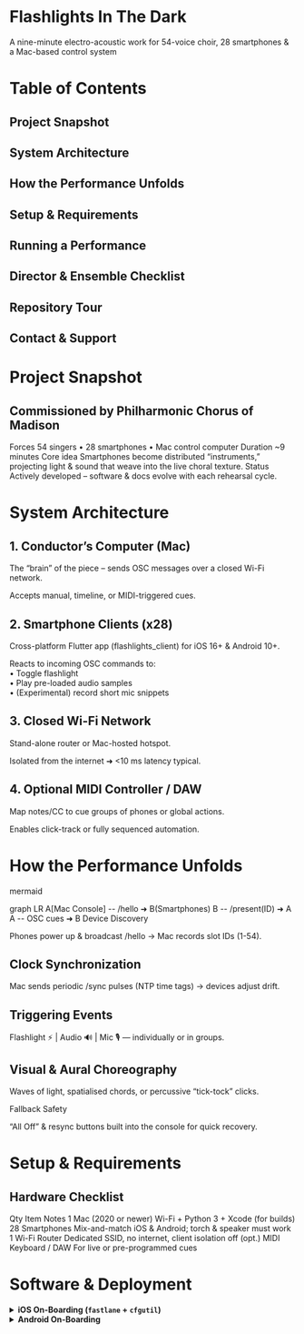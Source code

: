 # Flashlights In The Dark


A nine-minute electro-acoustic work for 54-voice choir, 28 smartphones & a Mac-based control system


# Table of Contents

## Project Snapshot

## System Architecture

## How the Performance Unfolds

## Setup & Requirements

## Running a Performance

## Director & Ensemble Checklist

## Repository Tour

## Contact & Support



# Project Snapshot

## Commissioned by    Philharmonic Chorus of Madison

Forces    54 singers • 28 smartphones • Mac control computer
Duration    ~9 minutes
Core idea    Smartphones become distributed “instruments,” projecting light & sound that weave into the live choral texture.
Status    Actively developed – software & docs evolve with each rehearsal cycle.




# System Architecture


## 1. Conductor’s Computer (Mac)

The “brain” of the piece – sends OSC messages over a closed Wi-Fi network.

Accepts manual, timeline, or MIDI-triggered cues.


## 2. Smartphone Clients (x28)

Cross-platform Flutter app (flashlights_client) for iOS 16+ & Android 10+.

Reacts to incoming OSC commands to:<br> • Toggle flashlight<br> • Play pre-loaded audio samples<br> • (Experimental) record short mic snippets


## 3. Closed Wi-Fi Network

Stand-alone router or Mac-hosted hotspot.

Isolated from the internet ➜ <10 ms latency typical.


## 4. Optional MIDI Controller / DAW

Map notes/CC to cue groups of phones or global actions.

Enables click-track or fully sequenced automation.



# How the Performance Unfolds

mermaid

graph LR
A[Mac Console] -- /hello ➜ B(Smartphones)
B -- /present(ID) ➜ A
A -- OSC cues ➜ B
Device Discovery

Phones power up & broadcast /hello → Mac records slot IDs (1-54).

## Clock Synchronization

Mac sends periodic /sync pulses (NTP time tags) → devices adjust drift.

## Triggering Events

Flashlight ⚡️ | Audio 🔊 | Mic 🎙 — individually or in groups.

## Visual & Aural Choreography

Waves of light, spatialised chords, or percussive “tick-tock” clicks.

Fallback Safety

“All Off” & resync buttons built into the console for quick recovery.



# Setup & Requirements

## Hardware Checklist

Qty    Item    Notes
1    Mac (2020 or newer)    Wi-Fi + Python 3 + Xcode (for builds)
28    Smartphones    Mix-and-match iOS & Android; torch & speaker must work
1    Wi-Fi Router    Dedicated SSID, no internet, client isolation off
(opt.)    MIDI Keyboard / DAW    For live or pre-programmed cues



# Software & Deployment

<details> <summary><strong>iOS On-Boarding (<code>fastlane</code> + <code>cfgutil</code>)</strong></summary>


bash

# macOS prerequisites
brew bundle --file=scripts/Brewfile   # installs cfgutil, fastlane, adb …

# mass-install to all connected iPhones
scripts/choir_onboard.sh
Registers UDIDs, refreshes Ad-Hoc profile, installs .ipa, records ID → slot map.

</details> <details> <summary><strong>Android On-Boarding</strong></summary>

bash



# Running a Performance

## Pre-concert

Launch Flashlights Client on each phone → confirm “Connected · Singer #X”.

Mac console shows a green list of all active devices.

Sound & Light Checks

⌘+Shift+L (All Lights On) — verify brightness uniformity.

⌘+Shift+A (All Audio Test) — set phone volumes to 100 %.

During the Piece

Follow score or DAW timeline.

Manual overrides always available (click device tiles, press mapped MIDI keys).

Post-concert

Collect devices, stop console (logs auto-saved to logs/YYYY-MM-DD.txt).



## Director & Ensemble Checklist

✓    Task

Reserve extra rehearsal time with phones in hand.
Dim venue lights sufficiently for flashlight effects.
Enable Do Not Disturb & Guided Access / Screen On on all phones.
Charge devices (or supply battery packs) before each run-through.
Have a tech lead familiar with Apple provisioning & Wi-Fi troubleshooting.

# **Provide audience advisories if using rapid strobe patterns.**


==========================================================================

#Repository Tour

flashlights-in-the-dark/
├── flashlights_client/        # Flutter mobile app
├── FlashlightsInTheDark_Mac/  # Swift-based conductor console
├── scripts/
│   ├── choir_onboard.sh       # one-click device provisioning & install
│   ├── Brewfile               # Homebrew dependencies
│   └── …                      # misc. debugging helpers
├── docs/
│   └── AGENTS.md              # deeper developer notes
└── README.md                  # ← you are here


## Contact & Support

Composer / Developer: Jon D. Nelson
✉️ email: jdnelsonmusic@gmail.com

For bug reports or feature requests, please open an issue in the GitHub repository or reach out directly.

“Flashlights In The Dark aims to invite singers to paint the air with beams of light and fragments of electronic sound, blurring the line between choral traditions and modern technological systems.” — Composer’s note

© 2025 Jon D. Nelson — Licensed for performance by the Philharmonic Chorus of Madison. Contributions welcome!








=============================================================
=============================================================
=============================================================
=============================================================
=============================================================
=============================================================








Dry/Technical README:


# Overview:

Flashlights In The Dark is a nine-minute electro-acoustic composition that integrates a traditional choir performance with modern technology. Commissioned by the Philharmonic Chorus of Madison, this piece involves a 54-voice choir, 28 smartphones, a central computer, and a closed wireless network working in unison. Each participating singer carries a smartphone that becomes an interactive instrument – its flashlight and speaker are used as extensions of the musical performance. The central computer runs custom software to synchronize light and sound events across all devices in real time, triggered via MIDI or pre-programmed cues. The result is an immersive experience where the choir’s voices blend with orchestrated flashes of light and distributed sounds, enhancing the live performance with an otherworldly “photo-acoustic” dimension. This system is currently under active development. However, this document will give board members and future choir directors a clear picture of the project’s vision, how it operates, and what resources are required to successfully stage Flashlights In The Dark.

# System Components

## Flashlights In The Dark consists of several interconnected components:

Conductor’s Computer (Mac): A macOS laptop or desktop running the Flashlights In The Dark control software. This application is the “brain” of the system – it sends out cues to all smartphones, controls timing, and optionally responds to MIDI input. We recommend using a Mac for compatibility with the provided provisioning and networking tools.

Smartphone Clients (Singers’ Devices): Each participating singer carries a smartphone (iOS or Android) with the Flashlights Client app installed. This custom app listens for commands from the conductor’s computer over a dedicated Wi-Fi network. When it receives a command, it can turn the phone’s flashlight (torch) on/off, play back audio samples through the phone’s speaker, or even briefly access the microphone. Both iPhones and Android phones are supported, and they can be used together in the same performance.

Closed Wi-Fi Network: All devices (the conductor’s computer and the smartphones) must be connected to the same local network, isolated from the public internet. This is to ensure low-latency, reliable communication and to prevent disruptions (like notifications or calls) during the performance. In practice, this can be achieved by using a standalone Wi-Fi router at the venue or a Mac-hosted network. Each phone connects to this network (via Wi-Fi) and the computer either connects via Wi-Fi or Ethernet to the same router.

MIDI Controller / Sequencer (Optional): The system can be driven by MIDI signals. The conductor or a technician can use a MIDI keyboard, pad controller, or a digital audio workstation (DAW) to trigger events. Each light or sound event is mapped to specific MIDI notes or control messages, enabling integration with a musical score or click-track. This MIDI interface is optional but provides a powerful way to synchronize the technology with live performance cues or automation from a DAW.

# How It Works

During the performance, the conductor’s computer and the singers’ smartphones work together to create synchronized light and sound effects that augment the choir’s singing. Here’s a high-level summary of the system in action:

Initial Setup: Before the performance, the Flashlights Client app is installed on all 28 smartphones and each device is registered in the system. The devices are assigned unique IDs (slots 1–54), though only 28 of those slots correspond to actual devices in this piece (the rest remain unused placeholders). Each device’s slot ID is used to target that specific phone with cues (for example, “flashlight on for device #5”). The mapping of slot numbers to physical phones is configurable and stored in a JSON file on the computer for reference.

Network Connection: All smartphones join the closed Wi-Fi network. The Flashlights Client app will automatically discover the conductor’s computer on the network by listening for a broadcast “hello” signal. When a connection is established, each phone reports its presence (announcing its slot ID to the computer) and then continuously listens for incoming control messages. The app’s main screen will display a status (e.g., “Connected”) and identify the device as “Singer #X” with its slot number.

Conductor’s Console: On the Mac, the conductor or tech runs the Flashlights In The Dark control software. This software maintains a list of all expected devices (54 slots, of which 28 are actual). It highlights which devices are “live” (connected) and can flag if any device loses connection. The console provides manual control over each device’s flashlight and audio, as well as global actions. It can also react to MIDI input or pre-set cues:

If using a MIDI keyboard or the computer’s keyboard, pressing certain keys will trigger corresponding phones. For example, a key can be mapped to turn on the flashlight for a particular singer or play a tone on that singer’s phone.

Pre-programmed sequences (via MIDI or an internal timeline) can be used to execute precise patterns of light and sound (for instance, a rapid cascade of flashes or a chord of phone tones at an exact time). This is useful if the piece is performed with a click track or needs exact synchronization with the choir.

Realtime Performance Cues: Throughout the 9-minute piece, the conductor’s software sends out Open Sound Control (OSC) messages over UDP to all phones (using broadcast or targeted messaging). Key types of cues include:

Flashlight On/Off: Instantly turns a specific phone’s camera flashlight on or off. The conductor’s software can trigger any subset of phones or all phones at once, creating patterns (e.g., flickering lights traveling through the choir). The system currently supports full on/off (not variable brightness through the torch due to hardware limitations), but smooth effects can be achieved by choreographing timing (for example, rapid toggling or staggered pulses).

Sound Playback: Triggers a phone to play an audio sample through its speaker. Each phone can have a set of pre-loaded audio files (e.g., sustained tones, sound effects, or speech recordings). The conductor’s computer will specify which file to play and at what volume. For example, phones might emit a soft drone or a sparkling sound effect to complement the choir’s singing. Multiple phones can play different parts of a chord, creating a spatial audio effect around the audience.

Microphone Capture: In experimental moments, the system can remotely activate a phone’s microphone for a short, specified duration. This could be used to capture a snippet of live singing or ambient sound from a singer’s location. (In the current implementation, recorded audio isn’t transmitted or saved; this feature was added for testing and could enable future real-time processing or analytical feedback.)

Synchronization Pulse: The software periodically sends out a sync message containing a timestamp. This allows each phone to adjust its internal clock slightly, aligning all devices to within a few milliseconds. This clock sync feature ensures that time-based events (like a metronomic click or simultaneous flash) remain tightly coordinated across all phones, accounting for any network delay.

## Choir Integration: The singers on stage incorporate the phones into their performance as directed by the piece’s score. For example:

At certain moments, singers might hold up their phones to shine the flashlight toward the audience or ceiling when cued, creating a wave of light.

Singers might listen to a tone or chord played on their phone as a reference for singing microtonal harmonies (a concept referred to as “ToneGlows”). The piece might present a cluster of pitches through the phones, and the choir then imitates or harmonizes with those electronic tones.

In sections of the piece, the phones may produce percussive or environmental sounds (like a clock’s “tick-tock” or other effects) in sync with the choir’s rhythm, testing how precisely the technology can align with live singers.

The dynamic range and brightness of phones are also considered. For instance, a segment might explore very loud electronic sounds from the phones against the choir (to test system limits and balance), or use total darkness with only the phone flashlights flickering to create a visual atmosphere.

## Control Modes: The conductor’s software is flexible:

It can be operated manually in real time (for improvisational control or interactive conducting). A technician or the composer could “play” the choir of phones like an instrument via the computer keyboard or a MIDI controller, turning lights and sounds on/off as needed.

It can run in a sequenced mode where cues are pre-arranged on a timeline or driven by a MIDI track. This is useful for complex sections that require absolute precision or for when the tech operator needs to focus on other tasks.

These modes are not mutually exclusive – for example, a base layer of events could be automated while the conductor manually adds spontaneous light flashes in response to the live performance.

Throughout the performance, the goal is to maintain seamless integration: the technology should feel like an organic extension of the choir. The system’s low-latency design (using a dedicated network and lightweight OSC messages) means that when a flash or sound is cued on the computer, the phones react almost instantaneously. In testing, the delay between a command and the phone’s response is minimal (on the order of a few tens of milliseconds or better), allowing for tight rhythmic coordination.

# Setup and Requirements

To successfully stage Flashlights In The Dark, you will need to prepare both the hardware and software in advance. Below is a rundown of what’s required and the setup process:
Central Mac Computer: A modern MacBook Pro/Air or iMac/Mac Mini with macOS (2020+ model recommended for performance). This computer will run the control software. It should have:

A stable Wi-Fi interface (or Ethernet if connecting to a router).

Python 3 installed (for running setup scripts, if needed).

Xcode and developer tools if you intend to build the software or the mobile app yourself (alternatively, the software can be provided pre-built).

Optionally, any MIDI hardware or DAW software if you plan to trigger cues via MIDI.

Smartphones: 28 smartphones (the exact number can be adjusted, but the composition is written with 28 in mind). Both iOS and Android devices are supported. Key considerations:

iPhones: Ideally running iOS 16 or later for best compatibility. Since the Flashlights Client app is custom (not on the App Store), each iPhone must be registered in Apple’s Developer Portal and have the app sideloaded (installed) via an Ad Hoc provisioning profile or through a tool like Apple Configurator. We provide tools to automate this process for multiple devices (see Deployment Tools below).

Android phones: Running Android 10 or later. The app can be installed via an APK file. Developer mode and USB debugging should be enabled to allow our deployment script to install the app. After installation, the app does not require any special debug mode.

It’s fine to mix iPhones and Androids in the ensemble. The app is cross-platform and will behave the same way on both.

All phones should have functional cameras (for the flashlight) and speakers. It’s recommended to use phones with decent flashlight brightness and sound volume for maximum effect.

Battery and power: Ensure devices are fully charged before the performance. Depending on the duration of use and battery health, consider having portable battery packs or a way to plug in devices between rehearsals. The flashlight, in particular, can drain battery quickly if used extensively.

Networking Equipment: A dedicated Wi-Fi router (or a Mac that creates a local hotspot network). This network should not have internet access or any other devices besides the performance devices, to minimize latency and interference. A simple router with a 2.4GHz and 5GHz band is sufficient:

Use a unique SSID and passphrase, and ensure it’s a private network (no external users).

It’s often best to disable any “client isolation” features so that the broadcast messages can reach all devices.

All phones should connect to this Wi-Fi and disable mobile data during rehearsals/performance (to prevent notifications or network switching).

The Mac can connect via Wi-Fi or Ethernet (Ethernet to the router can be very reliable if the router supports bridging to Wi-Fi clients).

Flashlights Client App Deployment: We have provided scripts and a workflow to simplify getting the app onto all the singer’s phones:

For iOS devices, you will use Apple’s developer tools. All iPhones’ UDIDs need to be added to the project’s provisioning profile. Our repository includes a fastlane configuration that, with your Apple Developer account credentials, can automate adding devices and refreshing the Ad Hoc provisioning profile.

We supply a one-command script that uses Apple Configurator (cfgutil) and Fastlane to detect all connected iPhones, register them, update the provisioning profile, and install the app (.ipa) to each phone in one go. This script is scripts/choir_onboard.sh. In practice, you would:

Install Homebrew and run brew bundle --file=scripts/Brewfile to install dependencies (this gets cfgutil, fastlane, adb for Android, etc.).

Connect all iPhones via USB to the Mac (use multiple USB hubs if needed).

Run scripts/choir_onboard.sh. This will find each device, add it to the Apple Dev Portal, build or fetch the latest Ad Hoc app package, and deploy it to all devices. After completion, the iPhones will have the “Flashlights Client” app installed and ready to run.

For Android devices, the same script will detect devices via adb and install the pre-built APK to each one. Ensure Android phones have file transfer or debugging mode on and are connected via USB.

The script also maintains a JSON map of devices (flash_ip+udid_map.json), recording each device’s unique ID (UDID for iOS or a MAC address for Android) and assigned slot number. This mapping ensures that the system knows which singer/device corresponds to which slot ID (so cues are sent to the correct phone). After onboarding, this map file should be saved (committed in version control) so that reconnections or app restarts can remember the assignment.

Alternatively: If the above automation is not feasible, you can manually install the app on each phone (for iOS, via TestFlight or Configurator, and for Android, by sending the APK). In that case, you’d manually maintain the device-to-slot assignments in the JSON file or in the app UI (our app allows a manual override of its slot number if needed). However, using the provided tools is highly recommended for efficiency, especially with many devices.

Rehearsal and Configuration: Once all devices are on the network and the app is running, do a thorough test:

Connection check: The conductor’s console software shows which phones are connected. Each singer’s app displays “Connected” and their slot number. Verify all expected devices show up. (Our software will continuously monitor – if a device drops out, its status changes to “Lost Connection” on the console.)

Flashlight test: Try triggering a flashlight cue to all phones simultaneously (e.g., a test command for “all flashlights on”). In a dark room, observe if any phone is significantly lagging or if brightness differs. Small differences in flashlight color temperature or brightness are normal due to hardware variance, but they are usually not distracting. The system currently triggers flashlights in an on/off manner; for “smooth” brightness swells, you might simulate it by quickly pulsing the flash on and off in a pattern (from the audience perspective this can appear as dimming). This is something to experiment with in rehearsal (as noted, we want to test slow swells in brightness).

Audio test: Play a test tone or sample on all phones. Ensure volumes are up (have each singer turn their volume to maximum and disable silent mode on iPhones). You’ll want to gauge the aggregate volume of 28 phones. It can be surprisingly loud when they all play together, but certain frequencies or samples might not project far. Identify if any phone’s speaker is much quieter and consider repositioning that phone or swapping it out.

Latency and sync: Try the “tick-tock” test – use the software to play a metronome-like click on all phones in unison. Stand around the choir to listen for flams or echoes. Ideally, the clicks should sound as one; if not, we may adjust network/router settings. The built-in clock sync will calibrate periodically, but environmental factors (Wi-Fi interference) can cause slight variances.

Microphone test (if used): If you plan to use the microphone capture feature (for example, capturing the choir’s sound via distributed phones), test one phone at a time. The current implementation simply records to the phone’s memory (not streamed), and is mainly to experiment with what could be done (like having a phone sample a singer’s voice for later playback). This is an advanced feature and not critical for a basic performance, so it can be skipped unless you have specific plans for it in the artistic design.

# Performing the Piece

With everything set up, here’s what a typical performance run might look like from a technical standpoint:

Pre-concert: All smartphones are turned on, volumes up, and the Flashlights Client app is launched. Each singer either holds their phone (if it will be used mid-song) or has it placed securely (e.g., on a stand or in a pocket) until needed. It’s important the app stays active – on Android, we use a foreground service to keep it alive even if the screen is off. On iPhone, we recommend enabling guided access or auto-lock “Never” for the performance duration to prevent the screen from locking and pausing the app. Also, enable Do Not Disturb on all devices to avoid any notifications or calls from interrupting.

Conductor checks in: The tech/operator opens the Mac control app, confirming all devices show “live”. If any are missing, the operator can identify which singer’s device isn’t connected (we label devices by singer name in the console if provided) and address it (perhaps toggle Wi-Fi or reopen the app on that phone).

During performance: The operator follows the score and triggers cues as composed. For instance, at measure X the score might call for “Sparkling sound cluster (phones) emerges and crescendos for 5 seconds.” The operator can execute this by selecting a predefined sequence or pressing a mapped key that sends out a series of /audio/play commands to a group of phones with the desired samples. Similarly, a notation for light (e.g., flashes sweeping from left to right through the choir) would be executed by triggering those phones’ flashlights in the correct order, either manually (pressing keys 1 by 1 in rhythm) or via an automated pattern.

Fallbacks: The system is designed so that even if a phone misses a command (due to a brief network hiccup), it will catch up on the next one. In critical sections, the operator can resend a cue or have an “all off” command ready in case, for example, a flashlight got stuck on. In testing, such events are rare, but having a manual override (like an emergency “all lights off” button) is part of the interface.

Post-performance: After the piece, all phones can be collected (if they’re ensemble-owned devices) or returned to singers. The app does not require internet, so nothing needs to be uploaded or saved. Devices can be powered down or left alone. The tech operator can save any logs if needed (the console app keeps an event log of cues, which can be useful for debugging or archival).

# Questions and Considerations for Future Directors

Flashlights In The Dark is a unique piece merging choral artistry with tech. Future choir directors considering this piece should assess the following:

Technical Assistance: Ensure you have access to someone who can handle the technical setup – either the composer/developer or a tech-savvy collaborator. While the README and tools make it as straightforward as possible, deploying apps to dozens of devices and managing a network during a concert does require careful preparation.

Rehearsal Time: Plan extra rehearsal time for the choir to practice with the phones. Singing in near-darkness with flashing lights or following audio cues from phones can be unusual for performers. The choir should rehearse the timing of any actions they need to do with the devices (such as raising them up at a certain time) and get comfortable with the additional stimuli.

Equipment Budget: If the choir or organization doesn’t already own the required smartphones, you may need to source them. They need not be the latest models – used or older smartphones can work as long as they run the app and have functional flashlights and speakers. Alternatively, you might scale the piece for fewer devices if needed, but note that the artistic intent is designed around a broad distribution (28 devices for a 54-piece choir) to envelop the audience in sound.

Venue Logistics: Consider how the use of phones fits into your venue. Dimming the house lights is crucial to make the flashlight effects visible. Check if any Wi-Fi restrictions exist (some halls may have congested signal environments – using our own router usually avoids this). Also, think about sound projection: 28 phones can create interesting localized sounds, but they won’t replace a PA for very loud effects. If needed, subtle amplification or positioning of devices can enhance audibility (for example, placing a phone near a microphone if you want its sound picked up).

Permission and Safety: Using smartphones should be safe and straightforward, but remind performers of basic etiquette: silence notifications, secure their device (to not drop it), and be mindful of not shining lights in each other’s eyes. From an audience perspective, ensure that the flashing lights are not so intense as to cause discomfort (the piece can be adjusted if there’s concern about sensitive viewers – e.g., avoid very rapid strobe patterns).

Collaboration with the Composer: If you’re taking on this piece, coordinating with Jon D. Nelson (the composer) or the tech team is recommended. As this system is custom-built, they can provide updated software, support, or even be on-site to run the tech during performances. The README and documentation will continue to evolve as the software is refined through its premiere and subsequent performances.

Flashlights In The Dark offers an exciting blend of visual, electronic, and vocal elements. With proper preparation, your choir can deliver a performance that captivates both the ears and eyes of the audience. This README should provide a solid starting point for understanding the system. For detailed technical guidance, refer to the AGENTS.md document (intended for developers/technicians) and the comments within the code if you are exploring the software. Good luck, and enjoy the intersection of choral tradition and technological innovation that this piece represents!

# Deployment Tools and Repository

(This section provides a brief overview of the developer tools included in the project repository, for those interested. Choir directors may not need to use these directly but having an idea of what’s under the hood can be helpful when coordinating with tech staff.)

Repository Structure: The project’s code is organized into multiple parts – a Flutter mobile app (flashlights_client), a macOS control application (FlashlightsInTheDark_MacOS), and various scripts for deployment and testing. The source code is open (for commissioned use) and documented to facilitate maintenance and future adaptations.

Flashlights Client (Mobile App): A cross-platform app written in Dart/Flutter. It uses plugins for accessing the flashlight (torch_light), playing audio (just_audio), recording audio (mic_stream), and network communication (osc for OSC messages). When you launch the app on a phone, it immediately starts listening on UDP port 9000 for OSC messages and sends out a broadcast /hello announcement. The UI is minimal – it primarily shows the piece title, connection status, and the device’s assigned ID. There is also a hidden dropdown for overriding the ID in case a phone needs to be manually re-assigned (for example, if two phones got mixed up, one can select its correct “Singer #” from the list).

Conductor’s Console (Mac App): A Swift application that provides a user interface for controlling the piece. It’s effectively the “control panel” for all the phones. The console displays a list or grid of all 54 possible device slots, highlighting which ones are active. Each device entry shows the singer’s name (if given), and indicators if the flashlight is currently on or if a sound is playing on that device. The software allows the operator to trigger events either via mouse/keyboard or by reacting to MIDI. For instance, clicking on a device’s icon could toggle its flashlight; selecting a preset sound and clicking “Play on All” could send that sound to all phones. There are also grouping functions (e.g., trigger a predefined group of 3 devices with one button – these groups correspond to certain musical clusters in the score).

MIDI Integration: The control software can appear as a virtual MIDI device (“Flashlights Bridge”) on the Mac. This means you can route MIDI from a DAW like Logic or Ableton into the Flashlights app. Each relevant MIDI note or control change can correspond to an action (for example, Note C2 might map to turning on all lights, or a range of notes might map chromatically to different phones’ flashlights). The app uses a specific mapping (embedded from earlier prototypes) where a 32-note range is mapped to the 28 actual device slots in a musically convenient way (skipping unused slots). This mapping aligns with the composer’s intended scale and chords for the piece. Additionally, certain MIDI CC messages (like the sustain pedal) are mapped to global functions (e.g., sustain could latch lights on until released).

Automation and Scripting: The repository includes Python-based prototype tools such as Flashlights_Midi_Panel_Simulator.py, which was an earlier GUI to simulate the system. While the final performance will rely on the native Mac app, these tools were invaluable during development to test the concept quickly. They also serve as a backup: for instance, the Python OSC sender script can manually send flashlight commands if needed. The presence of these scripts means the project can be operated in a pinch even outside the Mac app (via command-line or different OS), though with less convenience.

Clock Synchronization: Both the Mac software and the mobile app implement a simple clock sync mechanism using OSC time tags (NTP format). The Mac periodically sends a /sync message containing its current time; each phone calculates the difference between its local clock and the received time and slowly adjusts for any drift. This keeps all devices within a close temporal alignment for the duration of the performance. In practice, this is hands-off and just improves reliability of simultaneous events.

Logging and Monitoring: The Mac console logs each OSC message it sends and each “hello” it receives from devices. This is useful for debugging (for example, if one phone isn’t responding, you can see if it sent a hello or if it missed a command). We recommend saving these logs for the first few rehearsals to identify any patterns of technical issues (like a particular device that tends to disconnect – you might then swap it out).

By covering the above points, this README has aimed to give both a broad conceptual understanding and a practical guide to using Flashlights In The Dark in performance. The piece represents a fusion of choral music with interactive technology, and while it introduces new logistical challenges, it offers an exciting palette of artistic possibilities. With careful preparation and the provided tools, an ensemble and its director should feel empowered to bring this innovative work to life. Enjoy exploring and please reach out to the composer/development team with any questions as you get ready to shine some lights in the dark!



